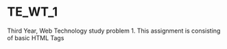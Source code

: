 # TE_WT_1
 Third Year, Web Technology study problem 1.
 This assignment is consisting of basic HTML Tags
